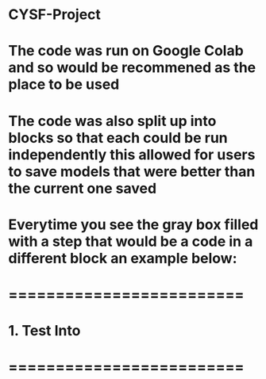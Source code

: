 # CYSF-Project
# The code was run on Google Colab and so would be recommened as the place to be used
# The code was also split up into blocks so that each could be run independently this allowed for users to save models that were better than the current one saved
# Everytime you see the gray box filled with a step that would be a code in a different block an example below:

# =========================
# 1. Test Into
# =========================
